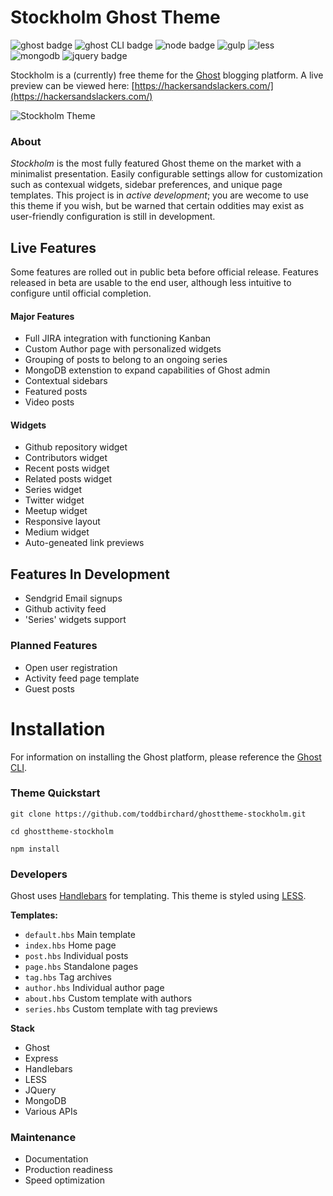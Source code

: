 # Stockholm Ghost Theme

![ghost badge](https://img.shields.io/badge/ghost-2.0.0-lightgrey.svg?longCache=true&style=flat-square)
![ghost CLI badge](https://img.shields.io/badge/ghost_CLI-1.9.2-lightgrey.svg?longCache=true&style=flat-square)
![node badge](https://img.shields.io/badge/node-v8.11.3-green.svg?longCache=true&style=flat-square)
![gulp](https://img.shields.io/badge/gulp-v4.0.0-green.svg?longCache=true&style=flat-square)
![less](https://img.shields.io/badge/lessjs-v3.7.0-blue.svg?longCache=true&style=flat-square)
![mongodb](https://img.shields.io/badge/mongodb-v4.0-green.svg?longCache=true&style=flat-square)
![jquery badge](https://img.shields.io/badge/jquery-3.3.1-green.svg?longCache=true&style=flat-square)


Stockholm is a (currently) free theme for the [Ghost](https://github.com/TryGhost) blogging platform. A live preview can be viewed here: [https://hackersandslackers.com/](https://hackersandslackers.com/)

![Stockholm Theme](https://miscellaneous.nyc3.digitaloceanspaces.com/stockholm.jpg)

### About

_Stockholm_ is the most fully featured Ghost theme on the market with a minimalist presentation. Easily configurable settings allow for customization such as contexual widgets, sidebar preferences, and unique page templates. This project is in *active development*; you are wecome to use this theme if you wish, but be warned that certain oddities may exist as user-friendly configuration is still in development.

## Live Features

Some features are rolled out in public beta before official release. Features released in beta are usable to the end user, although less intuitive to configure until official completion.

#### Major Features

- Full JIRA integration with functioning Kanban
- Custom Author page with personalized widgets
- Grouping of posts to belong to an ongoing series
- MongoDB extenstion to expand capabilities of Ghost admin
- Contextual sidebars
- Featured posts
- Video posts

#### Widgets

- Github repository widget
- Contributors widget
- Recent posts widget
- Related posts widget
- Series widget
- Twitter widget
- Meetup widget
- Responsive layout
- Medium widget
- Auto-geneated link previews

## Features In Development

- Sendgrid Email signups
- Github activity feed
- 'Series' widgets support

### Planned Features

- Open user registration
- Activity feed page template
- Guest posts

# Installation

For information on installing the Ghost platform, please reference the [Ghost CLI](https://docs.ghost.org/docs/cli-install).

### Theme Quickstart

```
git clone https://github.com/toddbirchard/ghosttheme-stockholm.git

cd ghosttheme-stockholm

npm install
```

### Developers

Ghost uses [Handlebars](http://handlebarsjs.com/) for templating. This theme is styled using [LESS](http://lesscss.org/).

**Templates:**

- `default.hbs` Main template
- `index.hbs` Home page
- `post.hbs` Individual posts
- `page.hbs` Standalone pages
- `tag.hbs` Tag archives
- `author.hbs` Individual author page
- `about.hbs` Custom template with authors
- `series.hbs` Custom template with tag previews

**Stack**

- Ghost
- Express
- Handlebars
- LESS
- JQuery
- MongoDB
- Various APIs

### Maintenance

- Documentation
- Production readiness
- Speed optimization
